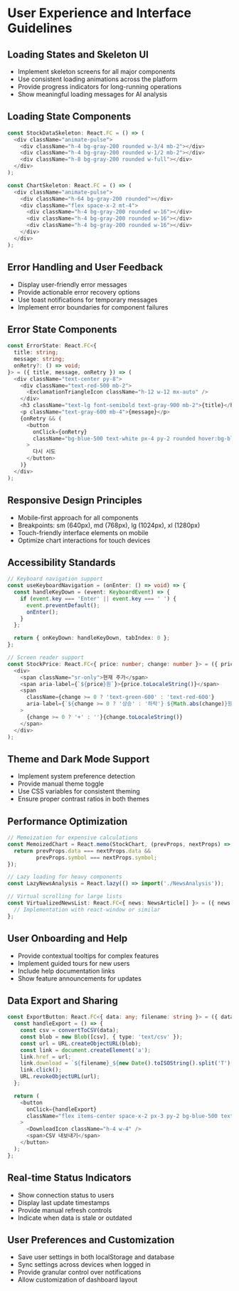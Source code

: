 # User Experience and Interface Guidelines

## Loading States and Skeleton UI
- Implement skeleton screens for all major components
- Use consistent loading animations across the platform
- Provide progress indicators for long-running operations
- Show meaningful loading messages for AI analysis

## Loading State Components
```typescript
const StockDataSkeleton: React.FC = () => (
  <div className="animate-pulse">
    <div className="h-4 bg-gray-200 rounded w-3/4 mb-2"></div>
    <div className="h-4 bg-gray-200 rounded w-1/2 mb-2"></div>
    <div className="h-8 bg-gray-200 rounded w-full"></div>
  </div>
);

const ChartSkeleton: React.FC = () => (
  <div className="animate-pulse">
    <div className="h-64 bg-gray-200 rounded"></div>
    <div className="flex space-x-2 mt-4">
      <div className="h-4 bg-gray-200 rounded w-16"></div>
      <div className="h-4 bg-gray-200 rounded w-16"></div>
      <div className="h-4 bg-gray-200 rounded w-16"></div>
    </div>
  </div>
);
```

## Error Handling and User Feedback
- Display user-friendly error messages
- Provide actionable error recovery options
- Use toast notifications for temporary messages
- Implement error boundaries for component failures

## Error State Components
```typescript
const ErrorState: React.FC<{
  title: string;
  message: string;
  onRetry?: () => void;
}> = ({ title, message, onRetry }) => (
  <div className="text-center py-8">
    <div className="text-red-500 mb-2">
      <ExclamationTriangleIcon className="h-12 w-12 mx-auto" />
    </div>
    <h3 className="text-lg font-semibold text-gray-900 mb-2">{title}</h3>
    <p className="text-gray-600 mb-4">{message}</p>
    {onRetry && (
      <button
        onClick={onRetry}
        className="bg-blue-500 text-white px-4 py-2 rounded hover:bg-blue-600"
      >
        다시 시도
      </button>
    )}
  </div>
);
```

## Responsive Design Principles
- Mobile-first approach for all components
- Breakpoints: sm (640px), md (768px), lg (1024px), xl (1280px)
- Touch-friendly interface elements on mobile
- Optimize chart interactions for touch devices

## Accessibility Standards
```typescript
// Keyboard navigation support
const useKeyboardNavigation = (onEnter: () => void) => {
  const handleKeyDown = (event: KeyboardEvent) => {
    if (event.key === 'Enter' || event.key === ' ') {
      event.preventDefault();
      onEnter();
    }
  };

  return { onKeyDown: handleKeyDown, tabIndex: 0 };
};

// Screen reader support
const StockPrice: React.FC<{ price: number; change: number }> = ({ price, change }) => (
  <div>
    <span className="sr-only">현재 주가</span>
    <span aria-label={`${price}원`}>{price.toLocaleString()}</span>
    <span 
      className={change >= 0 ? 'text-green-600' : 'text-red-600'}
      aria-label={`${change >= 0 ? '상승' : '하락'} ${Math.abs(change)}원`}
    >
      {change >= 0 ? '+' : ''}{change.toLocaleString()}
    </span>
  </div>
);
```

## Theme and Dark Mode Support
- Implement system preference detection
- Provide manual theme toggle
- Use CSS variables for consistent theming
- Ensure proper contrast ratios in both themes

## Performance Optimization
```typescript
// Memoization for expensive calculations
const MemoizedChart = React.memo(StockChart, (prevProps, nextProps) => {
  return prevProps.data === nextProps.data && 
         prevProps.symbol === nextProps.symbol;
});

// Lazy loading for heavy components
const LazyNewsAnalysis = React.lazy(() => import('./NewsAnalysis'));

// Virtual scrolling for large lists
const VirtualizedNewsList: React.FC<{ news: NewsArticle[] }> = ({ news }) => {
  // Implementation with react-window or similar
};
```

## User Onboarding and Help
- Provide contextual tooltips for complex features
- Implement guided tours for new users
- Include help documentation links
- Show feature announcements for updates

## Data Export and Sharing
```typescript
const ExportButton: React.FC<{ data: any; filename: string }> = ({ data, filename }) => {
  const handleExport = () => {
    const csv = convertToCSV(data);
    const blob = new Blob([csv], { type: 'text/csv' });
    const url = URL.createObjectURL(blob);
    const link = document.createElement('a');
    link.href = url;
    link.download = `${filename}_${new Date().toISOString().split('T')[0]}.csv`;
    link.click();
    URL.revokeObjectURL(url);
  };

  return (
    <button
      onClick={handleExport}
      className="flex items-center space-x-2 px-3 py-2 bg-blue-500 text-white rounded hover:bg-blue-600"
    >
      <DownloadIcon className="h-4 w-4" />
      <span>CSV 내보내기</span>
    </button>
  );
};
```

## Real-time Status Indicators
- Show connection status to users
- Display last update timestamps
- Provide manual refresh controls
- Indicate when data is stale or outdated

## User Preferences and Customization
- Save user settings in both localStorage and database
- Sync settings across devices when logged in
- Provide granular control over notifications
- Allow customization of dashboard layout